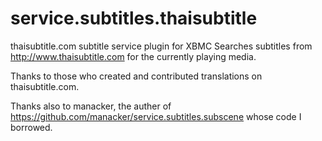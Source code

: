 service.subtitles.thaisubtitle
==========================

thaisubtitle.com subtitle service plugin for XBMC
Searches subtitles from http://www.thaisubtitle.com for 
the currently playing media.

Thanks to those who created and contributed translations on thaisubtitle.com.

Thanks also to manacker, the auther of https://github.com/manacker/service.subtitles.subscene
whose code I borrowed.
